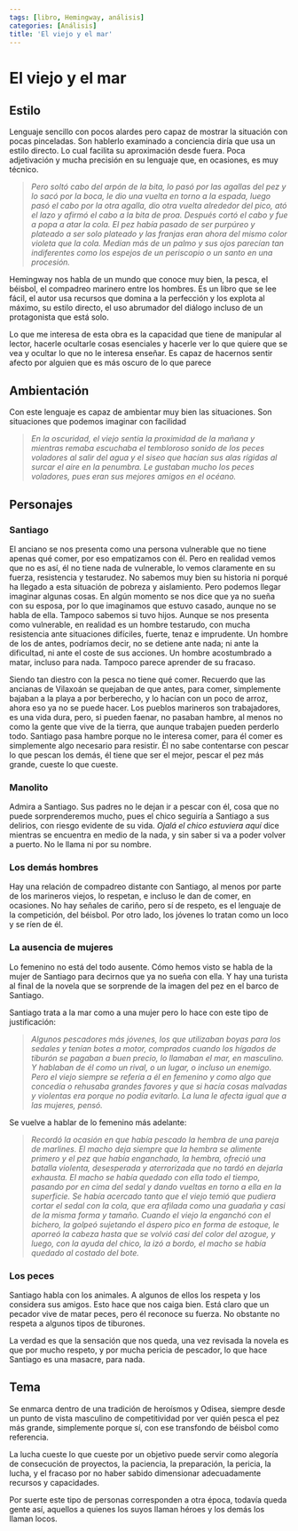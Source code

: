 ```yaml
---
tags: [libro, Hemingway, análisis]
categories: [Análisis]
title: 'El viejo y el mar'
---
```


# El viejo y el mar

## Estilo

Lenguaje sencillo con pocos alardes pero capaz de mostrar la situación con pocas pinceladas. Son hablerlo examinado a conciencia diría que usa un estilo directo. Lo cual facilita su aproximación desde fuera. Poca adjetivación y mucha precisión en su lenguaje que, en ocasiones, es muy técnico. 

> *Pero soltó cabo del arpón de la bita, lo pasó por las agallas del pez y lo sacó por la boca, le dio una vuelta en torno a la espada, luego pasó el cabo por la otra agalla, dio otra vuelta alrededor del pico, ató el lazo y afirmó el cabo a la bita de proa. Después cortó el cabo y fue a popa a atar la cola. El pez había pasado de ser purpúreo y plateado a ser solo plateado y las franjas eran ahora del mismo color violeta que la cola. Medían más de un palmo y sus ojos parecían tan indiferentes como los espejos de un periscopio o un santo en una procesión.*

Hemingway nos habla de un mundo que conoce muy bien, la pesca, el béisbol, el compadreo marinero entre los hombres. Es un libro que se lee fácil, el autor usa recursos que domina a la perfección y los explota al máximo, su estilo directo, el uso abrumador del diálogo incluso de un protagonista que está solo. 

Lo que me interesa de esta obra es la capacidad que tiene de manipular al lector, hacerle ocultarle cosas esenciales y hacerle ver lo que quiere que se vea y ocultar lo que no le interesa enseñar. Es capaz de hacernos sentir afecto por alguien que es más oscuro de lo que parece

## Ambientación

Con este lenguaje es capaz de ambientar muy bien las situaciones. Son situaciones que podemos imaginar con facilidad

> *En la oscuridad, el viejo sentía la proximidad de la mañana y mientras remaba escuchaba el tembloroso sonido de los peces voladores al salir del agua y el siseo que hacían sus alas rígidas al surcar el aire en la penumbra. Le gustaban mucho los peces voladores, pues eran sus mejores amigos en el océano.*

## Personajes 

### Santiago

El anciano se nos presenta como una persona vulnerable que no tiene apenas qué comer, por eso empatizamos con él. Pero en realidad vemos que no es así, él no tiene nada de vulnerable, lo vemos claramente en su fuerza, resistencia y testarudez. No sabemos muy bien su historia ni porqué ha llegado a esta situación de pobreza y aislamiento. Pero podemos llegar imaginar algunas cosas. En algún momento se nos dice que ya no sueña con su esposa, por lo que imaginamos que estuvo casado, aunque no se habla de ella. Tampoco sabemos si tuvo hijos. Aunque se nos presenta como vulnerable, en realidad es un hombre testarudo, con mucha resistencia ante situaciones difíciles, fuerte, tenaz e imprudente. Un hombre de los de antes, podríamos decir, no se detiene ante nada; ni ante la dificultad, ni ante el coste de sus acciones. Un hombre acostumbrado a matar, incluso para nada. Tampoco parece aprender de su fracaso.  

Siendo tan diestro con la pesca no tiene qué comer. Recuerdo que las ancianas de Vilaxoán se quejaban de que antes, para comer, simplemente bajaban a la playa a por berberecho, y lo hacían con un poco de arroz, ahora eso ya no se puede hacer. Los pueblos marineros son trabajadores, es una vida dura, pero, si pueden faenar, no pasaban hambre, al menos no como la gente que vive de la tierra, que aunque trabajen pueden perderlo todo. Santiago pasa hambre porque no le interesa comer, para él comer es simplemente algo necesario para resistir. Él no sabe contentarse con pescar lo que pescan los demás, él tiene que ser el mejor, pescar el pez más grande, cueste lo que cueste.

### Manolito

Admira a Santiago. Sus padres no le dejan ir a pescar con él, cosa que no puede sorprenderemos mucho, pues el chico seguiría a Santiago a sus delirios, con riesgo evidente de su vida. *Ojalá el chico estuviera aquí* dice mientras se encuentra en medio de la nada, y sin saber si va a poder volver a puerto. No le llama ni por su nombre.

### Los demás hombres

Hay una relación de compadreo distante con Santiago, al menos por parte de los marineros viejos, lo respetan, e incluso le dan de comer, en ocasiones. No hay señales de cariño, pero sí de respeto, es el lenguaje de la competición, del béisbol. Por otro lado, los jóvenes lo tratan como un loco y se ríen de él.

### La ausencia de mujeres

Lo femenino no está del todo ausente. Cómo hemos visto se habla de la mujer de Santiago para decirnos que ya no sueña con ella. Y hay una turista al final de la novela que se sorprende de la imagen del pez en el barco de Santiago.

Santiago trata a la mar como a una mujer pero lo hace con este tipo de justificación:

> *Algunos pescadores más jóvenes, los que utilizaban boyas para los sedales y tenían botes a motor, comprados cuando los hígados de tiburón se pagaban a buen precio, lo llamaban el mar, en masculino. Y hablaban de él como un rival, o un lugar, o incluso un enemigo. Pero el viejo siempre se refería a él en femenino y como algo que concedía o rehusaba grandes favores y que si hacía cosas malvadas y violentas era porque no podía evitarlo. La luna le afecta igual que a las mujeres, pensó.*

Se vuelve a hablar de lo femenino más adelante: 

> *Recordó la ocasión en que había pescado la hembra de una pareja de marlines. El macho deja siempre que la hembra se alimente primero y el pez que había enganchado, la hembra, ofreció una batalla violenta, desesperada y aterrorizada que no tardó en dejarla exhausta. El macho se había quedado con ella todo el tiempo, pasando por en cima del sedal y dando vueltas en torno a ella en la superficie. Se había acercado tanto que el viejo temió que pudiera cortar el sedal con la cola, que era afilada como una guadaña y casi de la misma forma y tamaño. Cuando el viejo la enganchó con el bichero, la golpeó sujetando el áspero pico en forma de estoque, le aporreó la cabeza hasta que se volvió casi del color del azogue, y luego, con la ayuda del chico, la izó a bordo, el macho se había quedado al costado del bote.*

### Los peces

Santiago habla con los animales. A algunos de ellos los respeta y los considera sus amigos. Esto hace que nos caiga bien. Está claro que un pecador vive de matar peces, pero él reconoce su fuerza. No obstante no respeta a algunos tipos de tiburones. 

La verdad es que la sensación que nos queda, una vez revisada la novela es que por mucho respeto, y por mucha pericia de pescador, lo que hace Santiago es una masacre, para nada.

## Tema

Se enmarca dentro de una tradición de heroísmos y Odisea, siempre desde un punto de vista masculino de competitividad por ver quién pesca el pez más grande, simplemente porque sí, con ese transfondo de béisbol como referencia.

La lucha cueste lo que cueste por un objetivo puede servir como alegoría de consecución de proyectos, la paciencia, la preparación, la pericia, la lucha, y el fracaso por no haber sabido dimensionar adecuadamente recursos y capacidades.

Por suerte este tipo de personas corresponden a otra época, todavía queda gente así, aquellos a quienes los suyos llaman héroes y los demás los llaman locos.
